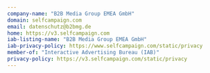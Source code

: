 ```yaml
---
company-name: "B2B Media Group EMEA GmbH"
domain: selfcampaign.com
email: datenschutz@b2bmg.de
home: https://v3.selfcampaign.com
iab-listing-name: "B2B Media Group EMEA GmbH"
iab-privacy-policy: https://www.selfcampaign.com/static/privacy
member-of: "Interactive Advertising Bureau (IAB)"
privacy-policy: https://v3.selfcampaign.com/static/privacy
---
```




